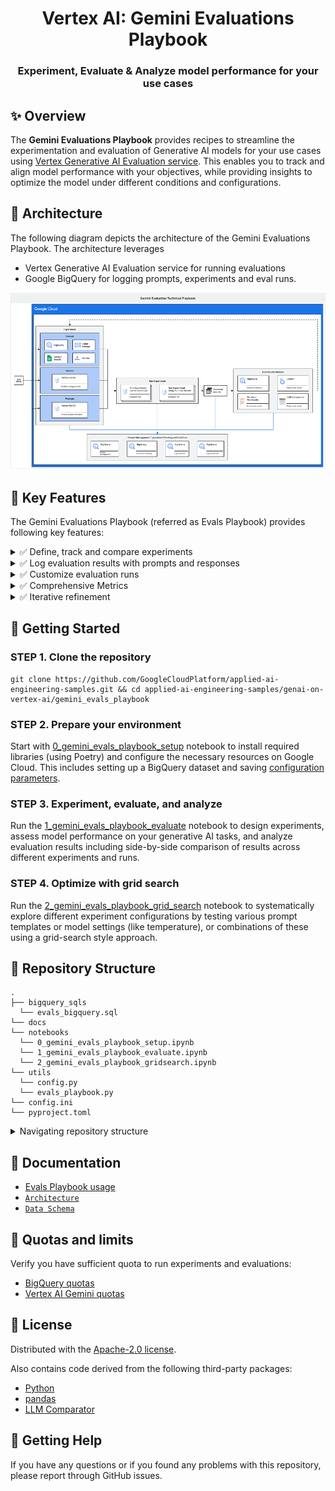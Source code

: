 <h1 align="center">Vertex AI: Gemini Evaluations Playbook</h1>
<h3 align="center">Experiment, Evaluate & Analyze model performance for your use cases</h3>

## ✨ Overview

The **Gemini Evaluations Playbook** provides recipes to streamline the experimentation and evaluation of Generative AI models for your use cases using [Vertex Generative AI Evaluation service](https://cloud.google.com/vertex-ai/generative-ai/docs/models/evaluation-overview). This enables you to track and align model performance with your objectives, while providing insights to optimize the model under different conditions and configurations.

## 📏 Architecture

The following diagram depicts the architecture of the Gemini Evaluations Playbook. The architecture leverages 
 - Vertex Generative AI Evaluation service for running evaluations
 - Google BigQuery for logging prompts, experiments and eval runs.

![evals-playbook-architecture](docs/architecture.png)

## 🧩 Key Features

The Gemini Evaluations Playbook (referred as Evals Playbook) provides following key features:

<details>
<summary>✅ Define, track and compare experiments</summary>
Define and track a hierarchical structure of tasks, experiments, and evaluation runs to systematically organize and track your evaluation efforts. </details>
<details><summary>✅ Log evaluation results with prompts and responses</summary>
Manage and log experiment configurations and results to BigQuery, enabling comprehensive analysis. <br>
</details>
<details><summary>✅ Customize evaluation runs</summary>
Customize evaluations by configuring prompt templates, generation parameters, safety settings, and evaluation metrics to match your specific use case.
</details>
<details><summary>✅ Comprehensive Metrics</summary>
Track a range of built-in and custom metrics to gain a holistic understanding of model performance. <br>
</details>
<details><summary>✅ Iterative refinement</summary>
Analyze insights from evaluation to iteratively refine prompts, model configurations, and fine-tuning to achieve optimal outcomes. <br>
</details>

## 🏁 Getting Started

### STEP 1. Clone the repository
   
```shell
git clone https://github.com/GoogleCloudPlatform/applied-ai-engineering-samples.git && cd applied-ai-engineering-samples/genai-on-vertex-ai/gemini_evals_playbook
```

### STEP 2. Prepare your environment

Start with [0_gemini_evals_playbook_setup](notebooks/0_gemini_evals_playbook_setup.ipynb) notebook  to install required libraries (using Poetry) and configure the necessary resources on Google Cloud. This includes setting up a BigQuery dataset and saving [configuration parameters](config.ini).

### STEP 3. Experiment, evaluate, and analyze

Run the [1_gemini_evals_playbook_evaluate](notebooks/1_gemini_evals_playbook_evaluate.ipynb) notebook to design experiments, assess model performance on your generative AI tasks, and analyze evaluation results including side-by-side comparison of results across different experiments and runs.

### STEP 4. Optimize with grid search

Run the [2_gemini_evals_playbook_grid_search](notebooks/2_gemini_evals_playbook_gridsearch.ipynb) notebook to systematically explore different experiment configurations  by testing various prompt templates or model settings (like temperature), or combinations of these using a grid-search style approach.


## 🧬 Repository Structure 

```shell
.
├── bigquery_sqls
  └── evals_bigquery.sql
└── docs
└── notebooks
  └── 0_gemini_evals_playbook_setup.ipynb
  └── 1_gemini_evals_playbook_evaluate.ipynb
  └── 2_gemini_evals_playbook_gridsearch.ipynb
└── utils
  └── config.py
  └── evals_playbook.py
└── config.ini
└── pyproject.toml

```

<details>
<summary>Navigating repository structure</summary>

- [`/evals_bigquery.sql`](/utils/evals_bigquery.sql): SQL queries to create BigQuery datasets and tables
- [`/notebooks`](/notebooks): Notebooks demonstrating the usage of Evals Playbook
- [`/utils`](/utils): Utility or helper functions for running notebooks
- [`/congig.ini`](/config.ini): Save and reuse configuration parameters created in[0_gemini_evals_playbook_setup](/notebooks/0_gemini_evals_playbook_setup.ipynb)
- [`/docs`](/docs): Documentation explaining key concepts

</details>


## 📄 Documentation

* [Evals Playbook usage](/notebooks)
* [`Architecture`](#-architecture)
* [`Data Schema`](docs/data_schema.md)

## 🚧 Quotas and limits

Verify you have sufficient quota to run experiments and evaluations:
- [BigQuery quotas](<https://cloud.google.com/bigquery/quotas>)
- [Vertex AI Gemini quotas](<https://cloud.google.com/vertex-ai/generative-ai/docs/quotas>)


## 🪪 License

Distributed with the [Apache-2.0 license](<LICENSE>). 

Also contains code derived from the following third-party packages:
* [Python](<https://www.python.org/>)
* [pandas](<https://pandas.pydata.org/>)
* [LLM Comparator](<https://github.com/PAIR-code/llm-comparator/tree/main>)

## 🙋 Getting Help

If you have any questions or if you found any problems with this repository, please report through GitHub issues.